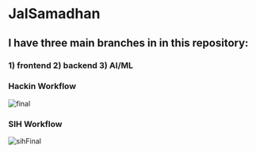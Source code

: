 # JalSamadhan
## I have three main branches in in this repository:
### 1) frontend 2) backend 3) AI/ML 
### Hackin Workflow
![final](https://github.com/XxPython28xX/JalSamadhan/assets/107495159/4f8d890e-5984-43cb-9213-ca5f2c1a627f)

### SIH Workflow
![sihFinal](https://github.com/AnCyNitinChaudhary/JalSamadhaanHackinCode/assets/109977558/fa168cb6-3364-4ca7-b60b-88e481320bf6)
